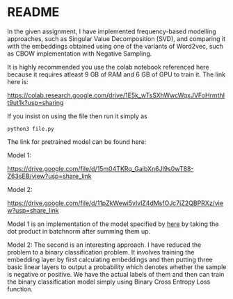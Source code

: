 # README

In the given assignment, I have implemented frequency-based modelling approaches, such as Singular Value Decomposition (SVD), and comparing it with the embeddings obtained using one of the variants of Word2vec, such as CBOW implementation with Negative Sampling.

It is highly recommended you use the colab notebook referenced here because it requires atleast 9 GB of RAM and 6 GB of GPU to train it. The link here is:

https://colab.research.google.com/drive/1E5k_wTsSXhWwcWqxJVFoHrmthIt9ut1k?usp=sharing

If you insist on using the file then run it simply as 

```
python3 file.py
```

The link for pretrained model can be found here:

Model 1:

https://drive.google.com/file/d/15m04TKRq_GaibXn6Jl9s0wT88-Z63sEB/view?usp=share_link

Model 2:

https://drive.google.com/file/d/11pZkWewi5vlvlZ4dMsfOJc7jZ2QBPRXz/view?usp=share_link

Model 1 is an implementation of the model specified by [here](https://jalammar.github.io/illustrated-word2vec/) by taking the dot product in batchnorm after summing them up.

Model 2: The second is an interesting approach. I have reduced the problem to a binary classification problem. It
involves training the embedding layer by first calculating embeddings and then putting three basic linear layers to output a
probability which denotes whether the sample is negative or positive. We have the actual labels of them and then can train
the binary classification model simply using Binary Cross Entropy Loss function.